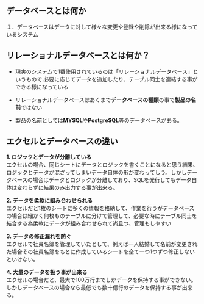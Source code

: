 ## データベースとは何か
１．データベースはデータに対して様々な変更や登録や削除が出来る様になっているシステム

## リレーショナルデータベースとは何か？
- 現実のシステムで1番使用されているのは「リレーショナルデータベース」というもので
 必要に応じてデータを追加したり、テーブル同士を連結する事ができる様になっている

- リレーショナルデータベースはあくまで**データベースの種類**の事で**製品の名前**ではない
- 製品の名前としては**MYSQL**や**PostgreSQL**等のデータベースがある。


## エクセルとデータベースの違い
**1. ロジックとデータが分離している**  
エクセルの場合、同じシートにデータとロジックを書くことになると思う結果、ロジックとデータが混ざってしまいデータ自体の形が変わってしう。しかしデータベースの場合はデータとロジックが分離しており、SQLを発行してもデータ自体は変わらずに結果のみ出力する事が出来る。

**2. データを柔軟に組み合わせられる**  
エクセルだと1枚のシートに多くの情報を格納して、作業を行うがデータベースの場合は細かく何枚ものテーブルに分けて管理して、必要な時にテーブル同士を結合する為柔軟にデータが組み合わせられて尚且つ、管理もしやすい

**3. データの修正漏れを防ぐ**  
エクセルで社員名簿を管理していたとして、例えば一人結婚して名前が変更された場合その社員名簿をもとに作成しているシートを全て一つ1つずつ修正しないといけない。

**4. 大量のデータを扱う事が出来る**  
エクセルの場合だと、最大で100万行までしかデータを保持する事ができない。しかしデータベースの場合なら最低でも数十億行のデータを保持する事が出来る。
